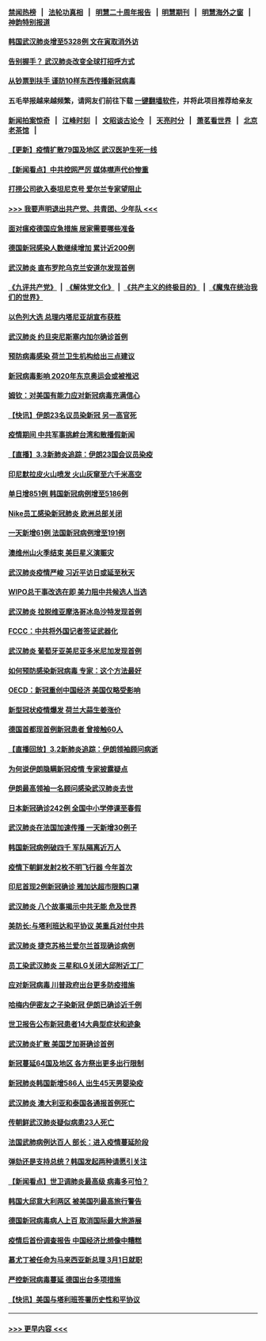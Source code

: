 #### [禁闻热榜](热点新闻.md?=0)  &nbsp;&nbsp;|&nbsp;&nbsp; [法轮功真相](https://github.com/gfw-breaker/truth/blob/master/README.md?=0) &nbsp;&nbsp;|&nbsp;&nbsp; [明慧二十周年报告](https://github.com/gfw-breaker/mh-reports/blob/master/README.md?=0) &nbsp;&nbsp;|&nbsp;&nbsp;[明慧期刊](https://github.com/gfw-breaker/mh-qikan) &nbsp;&nbsp;|&nbsp;&nbsp; [明慧海外之窗](https://github.com/gfw-breaker/mh-news/blob/master/README.md?=0) &nbsp;&nbsp;|&nbsp;&nbsp; [神韵特别报道](https://github.com/gfw-breaker/mh-news/blob/master/shenyun.md?=0)
#### [韩国武汉肺炎增至5328例 文在寅取消外访](../pages/nsc418/n11913777.md?t=03041731) 
#### [告别握手？ 武汉肺炎改变全球打招呼方式](../pages/nsc418/n11913485.md?t=03041731) 
#### [从钞票到扶手 谨防10样东西传播新冠病毒](../pages/nsc418/n11913125.md?t=03041731) 
#### 五毛举报越来越频繁，请网友们前往下载 [一键翻墙软件](https://github.com/gfw-breaker/ssr-accounts)，并将此项目推荐给亲友
#### [新闻拍案惊奇](https://github.com/gfw-breaker/banned-news/blob/master/pages/link4.md) &nbsp;&nbsp;|&nbsp;&nbsp; [江峰时刻](https://github.com/gfw-breaker/banned-news/blob/master/pages/link4.md) &nbsp;&nbsp;|&nbsp;&nbsp; [文昭谈古论今](https://github.com/gfw-breaker/banned-news/blob/master/pages/link4.md) &nbsp;&nbsp;|&nbsp;&nbsp; [天亮时分](https://github.com/gfw-breaker/banned-news/blob/master/pages/link4.md) &nbsp;&nbsp;|&nbsp;&nbsp; [萧茗看世界](https://github.com/gfw-breaker/banned-news/blob/master/pages/link4.md) &nbsp;&nbsp;|&nbsp;&nbsp; [北京老茶馆](https://github.com/gfw-breaker/banned-news/blob/master/pages/link4.md) &nbsp;&nbsp;|&nbsp;&nbsp; 
#### [【更新】疫情扩散79国及地区 武汉医护生死一线](../pages/nsc418/n11890652.md?t=03041731) 
#### [【新闻看点】中共控网严厉 媒体噤声代价惨重](../pages/nsc418/n11912589.md?t=03041731) 
#### [打捞公司欲入泰坦尼克号 爱尔兰专家望阻止](../pages/nsc418/n11902555.md?t=03041731) 
#### [>>> 我要声明退出共产党、共青团、少年队 <<<](https://github.com/begood0513/goodnews/blob/master/quit/letter.md) 
#### [面对瘟疫德国应急措施 居家需要哪些准备](../pages/nsc418/n11911515.md?t=03041731) 
#### [德国新冠感染人数继续增加 累计近200例](../pages/nsc418/n11912573.md?t=03041731) 
#### [武汉肺炎 直布罗陀乌克兰安道尔发现首例](../pages/nsc418/n11912582.md?t=03041731) 
#### [《九评共产党》](https://github.com/begood0513/9ping.md/blob/master/README.md) &nbsp;|&nbsp; [《解体党文化》](../../../../jtdwh.md/blob/master/README.md)  &nbsp;|&nbsp; [《共产主义的终极目的》](../../../../gczydzjmd.md/blob/master/README.md) &nbsp;|&nbsp; [《魔鬼在统治我们的世界》](../../../../mgztzwmdsj.md/blob/master/README.md) 
#### [以色列大选 总理内塔尼亚胡宣布获胜](../pages/nsc418/n11912213.md?t=03041731) 
#### [武汉肺炎 约旦突尼斯塞内加尔确诊首例](../pages/nsc418/n11910597.md?t=03041731) 
#### [预防病毒感染 荷兰卫生机构给出三点建议](../pages/nsc418/n11892761.md?t=03041731) 
#### [新冠病毒影响 2020年东京奥运会或被推迟](../pages/nsc418/n11912440.md?t=03041731) 
#### [姆钦：对美国有能力应对新冠病毒充满信心](../pages/nsc418/n11912446.md?t=03041731) 
#### [【快讯】伊朗23名议员染新冠 另一高官死](../pages/nsc418/n11912252.md?t=03041731) 
#### [疫情期间 中共军事挑衅台湾和散播假新闻](../pages/nsc418/n11912211.md?t=03041731) 
#### [【直播】3.3新肺炎追踪：伊朗23国会议员染疫](../pages/nsc418/n11912059.md?t=03041731) 
#### [印尼默拉皮火山喷发 火山灰窜至六千米高空](../pages/nsc418/n11911908.md?t=03041731) 
#### [单日增851例 韩国新冠病例增至5186例](../pages/nsc418/n11911627.md?t=03041731) 
#### [Nike员工感染新冠肺炎 欧洲总部关闭](../pages/nsc418/n11911682.md?t=03041731) 
#### [一天新增61例 法国新冠病例增至191例](../pages/nsc418/n11910774.md?t=03041731) 
#### [澳维州山火季结束 美巨星义演赈灾](../pages/nsc418/n11910887.md?t=03041731) 
#### [武汉肺炎疫情严峻 习近平访日或延至秋天](../pages/nsc418/n11910570.md?t=03041731) 
#### [WIPO总干事改选在即 美力阻中共候选人当选](../pages/nsc418/n11910464.md?t=03041731) 
#### [武汉肺炎 拉脱维亚摩洛哥冰岛沙特发现首例](../pages/nsc418/n11910372.md?t=03041731) 
#### [FCCC：中共将外国记者签证武器化](../pages/nsc418/n11910385.md?t=03041731) 
#### [武汉肺炎 葡萄牙亚美尼亚多米尼加发现首例](../pages/nsc418/n11910197.md?t=03041731) 
#### [如何预防感染新冠病毒 专家：这个方法最好](../pages/nsc418/n11909928.md?t=03041731) 
#### [OECD：新冠重创中国经济 美国仅略受影响](../pages/nsc418/n11910023.md?t=03041731) 
#### [新型冠状疫情爆发 荷兰大蒜生姜涨价](../pages/nsc418/n11892646.md?t=03041731) 
#### [德国首都现首例新冠患者 曾接触60人](../pages/nsc418/n11909891.md?t=03041731) 
#### [【直播回放】3.2新肺炎追踪：伊朗领袖顾问病逝](../pages/nsc418/n11909676.md?t=03041731) 
#### [为何说伊朗隐瞒新冠疫情 专家披露疑点](../pages/nsc418/n11909701.md?t=03041731) 
#### [伊朗最高领袖一名顾问感染武汉肺炎去世](../pages/nsc418/n11909593.md?t=03041731) 
#### [日本新冠确诊242例 全国中小学停课至春假](../pages/nsc418/n11909521.md?t=03041731) 
#### [武汉肺炎在法国加速传播 一天新增30例子](../pages/nsc418/n11909555.md?t=03041731) 
#### [韩国新冠病例破四千 军队隔离近万人](../pages/nsc418/n11909279.md?t=03041731) 
#### [疫情下朝鲜发射2枚不明飞行器 今年首次](../pages/nsc418/n11909381.md?t=03041731) 
#### [印尼首现2例新冠确诊 雅加达超市限购口罩](../pages/nsc418/n11909186.md?t=03041731) 
#### [武汉肺炎 八个故事揭示中共无能 危及世界](../pages/nsc418/n11888055.md?t=03041731) 
#### [美防长:与塔利班达和平协议 美重兵对付中共](../pages/nsc418/n11908366.md?t=03041731) 
#### [武汉肺炎 捷克苏格兰爱尔兰首现确诊病例](../pages/nsc418/n11907769.md?t=03041731) 
#### [员工染武汉肺炎 三星和LG关闭大邱附近工厂](../pages/nsc418/n11907471.md?t=03041731) 
#### [应对新冠病毒 川普政府出台更多防疫措施](../pages/nsc418/n11907354.md?t=03041731) 
#### [哈梅内伊密友之子染新冠 伊朗已确诊近千例](../pages/nsc418/n11907301.md?t=03041731) 
#### [世卫报告公布新冠患者14大典型症状和迹象](../pages/nsc418/n11907472.md?t=03041731) 
#### [武汉肺炎扩散 美国芝加哥确诊首例](../pages/nsc418/n11907347.md?t=03041731) 
#### [新冠蔓延64国及地区 各方祭出更多出行限制](../pages/nsc418/n11907227.md?t=03041731) 
#### [新冠肺炎韩国新增586人 出生45天男婴染疫](../pages/nsc418/n11906923.md?t=03041731) 
#### [武汉肺炎 澳大利亚和泰国各通报首例死亡](../pages/nsc418/n11906995.md?t=03041731) 
#### [传朝鲜武汉肺炎疑似病患23人死亡](../pages/nsc418/n11906701.md?t=03041731) 
#### [法国武肺病例达百人 部长：进入疫情蔓延阶段](../pages/nsc418/n11906207.md?t=03041731) 
#### [弹劾还是支持总统？韩国发起两种请愿引关注](../pages/nsc418/n11904567.md?t=03041731) 
#### [【新闻看点】世卫调肺炎最高级 病毒多可怕？](../pages/nsc418/n11905498.md?t=03041731) 
#### [韩国大邱意大利两区 被美国列最高旅行警告](../pages/nsc418/n11905944.md?t=03041731) 
#### [德国新冠病毒病人上百 取消国际最大旅游展](../pages/nsc418/n11905769.md?t=03041731) 
#### [疫情后首份调查报告 中国经济比想像中糟糕](../pages/nsc418/n11905617.md?t=03041731) 
#### [慕尤丁被任命为马来西亚新总理 3月1日就职](../pages/nsc418/n11905327.md?t=03041731) 
#### [严控新冠病毒蔓延 德国出台多项措施](../pages/nsc418/n11905372.md?t=03041731) 
#### [【快讯】美国与塔利班签署历史性和平协议](../pages/nsc418/n11905172.md?t=03041731) 

----
#### [ >>> 更早内容 <<< ](../indexes/nsc418-earlier.md)
